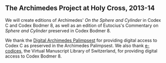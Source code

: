 ## The Archimedes Project at Holy Cross, 2013-14

We will create editions of Archimedes' *On the Sphere and Cylinder* in Codex C and Codex Bodmer 8, as well as an edition of Eutocius's Commentary on *Sphere and Cylinder* preserved in Codex Bodmer 8.

We thank the [Digital Archimedes Palimpsest](http://archimedespalimpsest.net/) for providing digital access to Codex C as preserved in the Archimedes Palimpsest.  We also thank [e-codices](http://www.e-codices.unifr.ch/), the Virtual Manuscript Library of Switzerland, for providing digital access to Codex Bodmer 8.